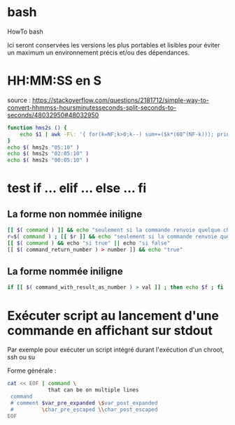 # bash
HowTo bash

Ici seront conservées les versions les plus portables et lisibles pour éviter un maximum un environnement précis et/ou des dépendances.

# HH:MM:SS en S
source : https://stackoverflow.com/questions/2181712/simple-way-to-convert-hhmmss-hoursminutesseconds-split-seconds-to-seconds/48032950#48032950
```sh
function hms2s () {
	echo $1 | awk -F\: '{ for(k=NF;k>0;k--) sum+=($k*(60^(NF-k))); print sum }'
}
echo $( hms2s "05:10" )
echo $( hms2s "02:05:10" )
echo $( hms2s "00:05:10" )
```
# test if ... elif ... else ... fi
## La forme non nommée iniligne
```sh
[[ $( command ) ]] && echo "seulement si la commande renvoie quelque chose"
r=$( command ) ; [[ $r ]] && echo "seulement si la commande renvoie quelque chose"
[[ $( command ) && echo "si true" || echo "si false"
[[ $( command_return_number ) > number ]] && echo "true"
```
## La forme nommée iniligne
```sh
if [[ $( command_with_result_as_number ) > val ]] ; then echo $f ; fi ; 
```
# Exécuter script au lancement d'une commande en affichant sur stdout
Par exemple pour exécuter un script intégré durant l'exécution d'un chroot, ssh ou su

Forme générale :
```sh
cat << EOF | command \
             that can be on multiple lines
 command
 # comment $var_pre_expanded \$var_post_expanded
 #         \char_pre_escaped \\char_post_escaped
EOF
```
